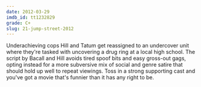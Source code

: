 ```yaml
---
date: 2012-03-29
imdb_id: tt1232829
grade: C+
slug: 21-jump-street-2012
---
```


Underachieving cops Hill and Tatum get reassigned to an undercover unit where they're tasked with uncovering a drug ring at a local high school. The script by Bacall and Hill avoids tired spoof bits and easy gross-out gags, opting instead for a more subversive mix of social and genre satire that should hold up well to repeat viewings. Toss in a strong supporting cast and you've got a movie that's funnier than it has any right to be.
